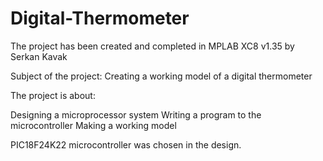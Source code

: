 # Digital-Thermometer

The project has been created and completed in MPLAB XC8 v1.35 by Serkan Kavak

Subject of the project: Creating a working model of a digital thermometer

The project is about:

Designing a microprocessor system
Writing a program to the microcontroller
Making a working model

PIC18F24K22 microcontroller was chosen in the design.

